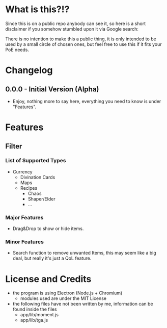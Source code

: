 # What is this?!?

Since this is on a public repo anybody can see it, so here is a short disclaimer if you somehow stumbled upon it via Google search:

There is no intention to make this a public thing, it is only intended to be used by a small circle of chosen ones, but feel free to use this if it fits your PoE needs.

# Changelog

## 0.0.0 - Initial Version (Alpha)

* Enjoy, nothing more to say here, everything you need to know is under "Features".


# Features

## Filter

### List of Supported Types
* Currency
  * Divination Cards
  * Maps
  * Recipes
    * Chaos
    * Shaper/Elder
    * ...

### Major Features

* Drag&Drop to show or hide items.
  

### Minor Features

* Search function to remove unwanted Items, this may seem like a big deal, but really it's just a QoL feature.

# License and Credits

- the program is using Electron (Node.js + Chromium)
  - modules used are under the MIT License
- the following files have not been written by me, information can be found inside the files
  - app/lib/moment.js
  - app/lib/tga.js